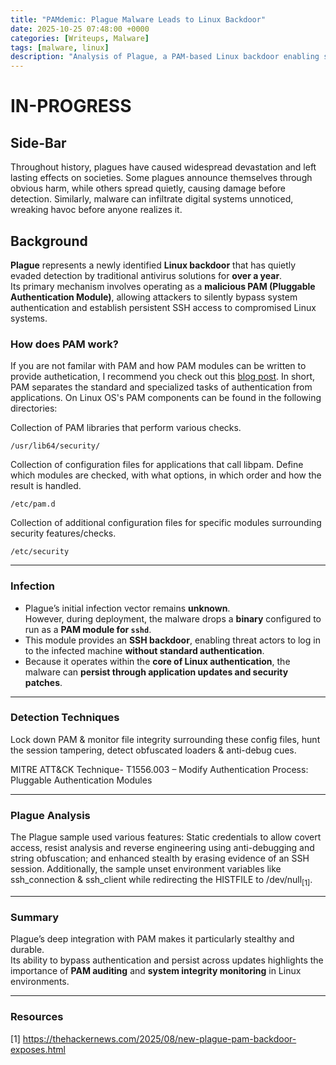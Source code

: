 ```yaml
---
title: "PAMdemic: Plague Malware Leads to Linux Backdoor"
date: 2025-10-25 07:48:00 +0000
categories: [Writeups, Malware]
tags: [malware, linux]
description: "Analysis of Plague, a PAM-based Linux backdoor enabling stealthy SSH access and persistent authentication bypass."
---
```


# IN-PROGRESS
## Side-Bar
Throughout history, plagues have caused widespread devastation and left lasting effects on societies. Some plagues announce themselves through obvious harm, while others spread quietly, causing damage before detection. Similarly, malware can infiltrate digital systems unnoticed, wreaking havoc before anyone realizes it.

## Background
**Plague** represents a newly identified **Linux backdoor** that has quietly evaded detection by traditional antivirus solutions for **over a year**.  
Its primary mechanism involves operating as a **malicious PAM (Pluggable Authentication Module)**, allowing attackers to silently bypass system authentication and establish persistent SSH access to compromised Linux systems.

### How does PAM work?
If you are not familar with PAM and how PAM modules can be written to provide authetication, I recommend you check out this [blog post](https://www.redhat.com/en/blog/pluggable-authentication-modules-pam). In short, PAM separates the standard and specialized tasks of authentication from applications. On Linux OS's PAM components can be found in the following directories: 

Collection of PAM libraries that perform various checks.
```
/usr/lib64/security/
```
Collection of configuration files for applications that call libpam. Define which modules are checked, with what options, in which order and how the result is handled.
```
/etc/pam.d
```
Collection of additional configuration files for specific modules surrounding security features/checks.
```
/etc/security

```


---

### Infection

- Plague’s initial infection vector remains **unknown**.  
  However, during deployment, the malware drops a **binary** configured to run as a **PAM module for `sshd`**.
- This module provides an **SSH backdoor**, enabling threat actors to log in to the infected machine **without standard authentication**.
- Because it operates within the **core of Linux authentication**, the malware can **persist through application updates and security patches**.

---

### Detection Techniques
Lock down PAM & monitor file integrity surrounding these config files, hunt the session tampering, detect obfuscated loaders & anti-debug cues.

MITRE ATT&CK Technique- T1556.003 – Modify Authentication Process: Pluggable Authentication Modules

---
### Plague Analysis
The Plague sample used various features: Static credentials to allow covert access, resist analysis and reverse engineering using anti-debugging and string obfuscation; and enhanced stealth by erasing evidence of an SSH session. Additionally, the sample unset environment variables like ssh_connection & ssh_client while redirecting the HISTFILE to /dev/null<sub>[1]</sub>.

---

### Summary

Plague’s deep integration with PAM makes it particularly stealthy and durable.  
Its ability to bypass authentication and persist across updates highlights the importance of **PAM auditing** and **system integrity monitoring** in Linux environments.

---

### Resources

[1] https://thehackernews.com/2025/08/new-plague-pam-backdoor-exposes.html

